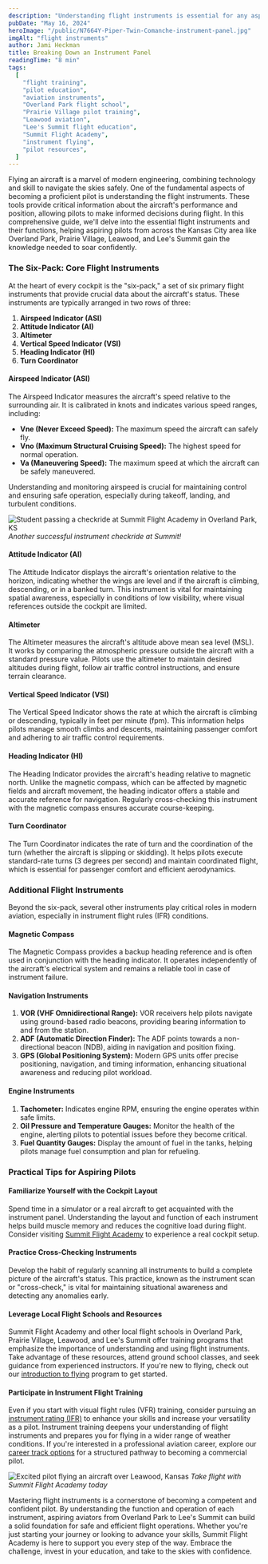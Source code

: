 ```yaml
---
description: "Understanding flight instruments is essential for any aspiring pilot. This guide explains the core and additional flight instruments, helping pilots in Overland Park, Prairie Village, Leawood, and Lee's Summit navigate the skies safely and confidently."
pubDate: "May 16, 2024"
heroImage: "/public/N7664Y-Piper-Twin-Comanche-instrument-panel.jpg"
imgAlt: "flight instruments"
author: Jami Heckman
title: Breaking Down an Instrument Panel
readingTime: "8 min"
tags:
  [
    "flight training",
    "pilot education",
    "aviation instruments",
    "Overland Park flight school",
    "Prairie Village pilot training",
    "Leawood aviation",
    "Lee's Summit flight education",
    "Summit Flight Academy",
    "instrument flying",
    "pilot resources",
  ]
---
```


Flying an aircraft is a marvel of modern engineering, combining technology and skill to navigate the skies safely. One of the fundamental aspects of becoming a proficient pilot is understanding the flight instruments. These tools provide critical information about the aircraft's performance and position, allowing pilots to make informed decisions during flight. In this comprehensive guide, we'll delve into the essential flight instruments and their functions, helping aspiring pilots from across the Kansas City area like Overland Park, Prairie Village, Leawood, and Lee's Summit gain the knowledge needed to soar confidently.

### The Six-Pack: Core Flight Instruments

At the heart of every cockpit is the "six-pack," a set of six primary flight instruments that provide crucial data about the aircraft's status. These instruments are typically arranged in two rows of three:

1. **Airspeed Indicator (ASI)**
2. **Attitude Indicator (AI)**
3. **Altimeter**
4. **Vertical Speed Indicator (VSI)**
5. **Heading Indicator (HI)**
6. **Turn Coordinator**

#### Airspeed Indicator (ASI)

The Airspeed Indicator measures the aircraft's speed relative to the surrounding air. It is calibrated in knots and indicates various speed ranges, including:

- **Vne (Never Exceed Speed):** The maximum speed the aircraft can safely fly.
- **Vno (Maximum Structural Cruising Speed):** The highest speed for normal operation.
- **Va (Maneuvering Speed):** The maximum speed at which the aircraft can be safely maneuvered.

Understanding and monitoring airspeed is crucial for maintaining control and ensuring safe operation, especially during takeoff, landing, and turbulent conditions.


![Student passing a checkride at Summit Flight Academy in Overland Park, KS](/public/Checkride-Photo-preview.jpeg)
*Another successful instrument checkride at Summit!*

#### Attitude Indicator (AI)

The Attitude Indicator displays the aircraft's orientation relative to the horizon, indicating whether the wings are level and if the aircraft is climbing, descending, or in a banked turn. This instrument is vital for maintaining spatial awareness, especially in conditions of low visibility, where visual references outside the cockpit are limited.

#### Altimeter

The Altimeter measures the aircraft's altitude above mean sea level (MSL). It works by comparing the atmospheric pressure outside the aircraft with a standard pressure value. Pilots use the altimeter to maintain desired altitudes during flight, follow air traffic control instructions, and ensure terrain clearance.

#### Vertical Speed Indicator (VSI)

The Vertical Speed Indicator shows the rate at which the aircraft is climbing or descending, typically in feet per minute (fpm). This information helps pilots manage smooth climbs and descents, maintaining passenger comfort and adhering to air traffic control requirements.

#### Heading Indicator (HI)

The Heading Indicator provides the aircraft's heading relative to magnetic north. Unlike the magnetic compass, which can be affected by magnetic fields and aircraft movement, the heading indicator offers a stable and accurate reference for navigation. Regularly cross-checking this instrument with the magnetic compass ensures accurate course-keeping.

#### Turn Coordinator

The Turn Coordinator indicates the rate of turn and the coordination of the turn (whether the aircraft is slipping or skidding). It helps pilots execute standard-rate turns (3 degrees per second) and maintain coordinated flight, which is essential for passenger comfort and efficient aerodynamics.

### Additional Flight Instruments

Beyond the six-pack, several other instruments play critical roles in modern aviation, especially in instrument flight rules (IFR) conditions.

#### Magnetic Compass

The Magnetic Compass provides a backup heading reference and is often used in conjunction with the heading indicator. It operates independently of the aircraft's electrical system and remains a reliable tool in case of instrument failure.

#### Navigation Instruments

1. **VOR (VHF Omnidirectional Range):** VOR receivers help pilots navigate using ground-based radio beacons, providing bearing information to and from the station.
2. **ADF (Automatic Direction Finder):** The ADF points towards a non-directional beacon (NDB), aiding in navigation and position fixing.
3. **GPS (Global Positioning System):** Modern GPS units offer precise positioning, navigation, and timing information, enhancing situational awareness and reducing pilot workload.

#### Engine Instruments

1. **Tachometer:** Indicates engine RPM, ensuring the engine operates within safe limits.
2. **Oil Pressure and Temperature Gauges:** Monitor the health of the engine, alerting pilots to potential issues before they become critical.
3. **Fuel Quantity Gauges:** Display the amount of fuel in the tanks, helping pilots manage fuel consumption and plan for refueling.

### Practical Tips for Aspiring Pilots

#### Familiarize Yourself with the Cockpit Layout

Spend time in a simulator or a real aircraft to get acquainted with the instrument panel. Understanding the layout and function of each instrument helps build muscle memory and reduces the cognitive load during flight. Consider visiting [Summit Flight Academy](https://www.summitflightacademy.com/about/visit-us/) to experience a real cockpit setup.

#### Practice Cross-Checking Instruments

Develop the habit of regularly scanning all instruments to build a complete picture of the aircraft's status. This practice, known as the instrument scan or "cross-check," is vital for maintaining situational awareness and detecting any anomalies early.

#### Leverage Local Flight Schools and Resources

Summit Flight Academy and other local flight schools in Overland Park, Prairie Village, Leawood, and Lee's Summit offer training programs that emphasize the importance of understanding and using flight instruments. Take advantage of these resources, attend ground school classes, and seek guidance from experienced instructors. If you're new to flying, check out our [introduction to flying](https://www.summitflightacademy.com/new-to-flying/) program to get started.

#### Participate in Instrument Flight Training

Even if you start with visual flight rules (VFR) training, consider pursuing an [instrument rating (IFR)](https://www.summitflightacademy.com/flight-programs/instrument-rating/) to enhance your skills and increase your versatility as a pilot. Instrument training deepens your understanding of flight instruments and prepares you for flying in a wider range of weather conditions. If you're interested in a professional aviation career, explore our [career track options](https://www.summitflightacademy.com/career/career-track/) for a structured pathway to becoming a commercial pilot.

![Excited pilot flying an aircraft over Leawood, Kansas](/public/ME-Training-Twin-Comanche.JPG)
*Take flight with Summit Flight Academy today*

Mastering flight instruments is a cornerstone of becoming a competent and confident pilot. By understanding the function and operation of each instrument, aspiring aviators from Overland Park to Lee's Summit can build a solid foundation for safe and efficient flight operations. Whether you're just starting your journey or looking to advance your skills, Summit Flight Academy is here to support you every step of the way. Embrace the challenge, invest in your education, and take to the skies with confidence.
